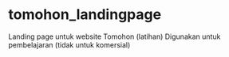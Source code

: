 # tomohon_landingpage
Landing page untuk website Tomohon (latihan)
Digunakan untuk pembelajaran (tidak untuk komersial)
